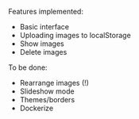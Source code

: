 Features implemented:
- Basic interface
- Uploading images to localStorage
- Show images
- Delete images

To be done:
- Rearrange images (!)
- Slideshow mode
- Themes/borders
- Dockerize

